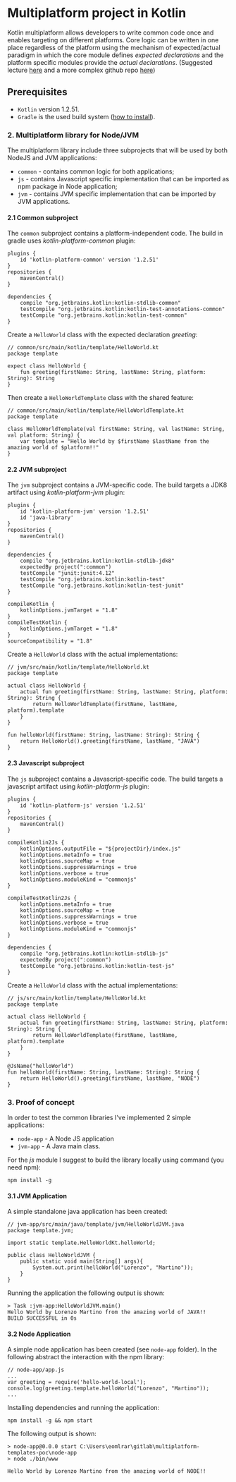 # Multiplatform project in Kotlin
Kotlin multiplatform allows developers to write common code once and enables targeting on different platforms. 
Core logic can be written in one place regardless of the platform using the mechanism of expected/actual paradigm 
in which the core module defines *expected declarations*  and the platform specific modules provide the *actual declarations*. (Suggested lecture [here](https://blog.kotlin-academy.com/architecture-for-multiplatform-development-in-kotlin-cc770f4abdfd) and a more complex github repo [here](https://github.com/MarcinMoskala/KotAcademyPortal))

## Prerequisites
- `Kotlin` version 1.2.51.
- `Gradle` is the used build system ([how to install](https://gradle.org/install/)).

### 2. Multiplatform library for Node/JVM 
The multiplatform library include three subprojects that will be used by both NodeJS and JVM applications:
 * `common` - contains  common logic for both applications;
 * `js` - contains Javascript specific implementation that can be imported as npm package in Node application;
 * `jvm` - contains JVM specific implementation that can be imported by JVM applications.
 
#### 2.1 Common subproject
The `common` subproject contains a platform-independent code. 
The build in gradle uses *kotlin-platform-common* plugin:

    plugins {
        id 'kotlin-platform-common' version '1.2.51'
    }
    repositories {
        mavenCentral()
    }
    
    dependencies {
        compile "org.jetbrains.kotlin:kotlin-stdlib-common"
        testCompile "org.jetbrains.kotlin:kotlin-test-annotations-common"
        testCompile "org.jetbrains.kotlin:kotlin-test-common"
    }

Create a `HelloWorld` class with the expected declaration *greeting*: 

    // common/src/main/kotlin/template/HelloWorld.kt
    package template
    
    expect class HelloWorld {
        fun greeting(firstName: String, lastName: String, platform: String): String
    }
    
Then create a `HelloWorldTemplate` class with the shared feature: 

    // common/src/main/kotlin/template/HelloWorldTemplate.kt
    package template
    
    class HelloWorldTemplate(val firstName: String, val lastName: String, val platform: String) {
        var template = "Hello World by $firstName $lastName from the amazing world of $platform!!"
    }
    
#### 2.2 JVM subproject
The `jvm` subproject contains a JVM-specific code. The build targets a JDK8 artifact using *kotlin-platform-jvm* plugin:

    plugins {
        id 'kotlin-platform-jvm' version '1.2.51'
        id 'java-library'
    }
    repositories {
        mavenCentral()
    }
    
    dependencies {
        compile "org.jetbrains.kotlin:kotlin-stdlib-jdk8"
        expectedBy project(":common")
        testCompile "junit:junit:4.12"
        testCompile "org.jetbrains.kotlin:kotlin-test"
        testCompile "org.jetbrains.kotlin:kotlin-test-junit"
    }
    
    compileKotlin {
        kotlinOptions.jvmTarget = "1.8"
    }
    compileTestKotlin {
        kotlinOptions.jvmTarget = "1.8"
    }
    sourceCompatibility = "1.8"

Create a `HelloWorld` class with the actual implementations: 

    // jvm/src/main/kotlin/template/HelloWorld.kt
    package template
    
    actual class HelloWorld {
        actual fun greeting(firstName: String, lastName: String, platform: String): String {
            return HelloWorldTemplate(firstName, lastName, platform).template
        }
    }
    
    fun helloWorld(firstName: String, lastName: String): String {
        return HelloWorld().greeting(firstName, lastName, "JAVA")
    }

#### 2.3 Javascript subproject
The `js` subproject contains a Javascript-specific code. The build targets a javascript artifact using *kotlin-platform-js* plugin:

    plugins {
        id 'kotlin-platform-js' version '1.2.51'
    }
    repositories {
        mavenCentral()
    }
    
    compileKotlin2Js {
        kotlinOptions.outputFile = "${projectDir}/index.js"
        kotlinOptions.metaInfo = true
        kotlinOptions.sourceMap = true
        kotlinOptions.suppressWarnings = true
        kotlinOptions.verbose = true
        kotlinOptions.moduleKind = "commonjs"
    }
    
    compileTestKotlin2Js {
        kotlinOptions.metaInfo = true
        kotlinOptions.sourceMap = true
        kotlinOptions.suppressWarnings = true
        kotlinOptions.verbose = true
        kotlinOptions.moduleKind = "commonjs"
    }
    
    dependencies {
        compile "org.jetbrains.kotlin:kotlin-stdlib-js"
        expectedBy project(":common")
        testCompile "org.jetbrains.kotlin:kotlin-test-js"
    }

Create a `HelloWorld` class with the actual implementations: 

    // js/src/main/kotlin/template/HelloWorld.kt
    package template
    
    actual class HelloWorld {
        actual fun greeting(firstName: String, lastName: String, platform: String): String {
            return HelloWorldTemplate(firstName, lastName, platform).template
        }
    }
    
    @JsName("helloWorld")
    fun helloWorld(firstName: String, lastName: String): String {
        return HelloWorld().greeting(firstName, lastName, "NODE")
    }

### 3. Proof of concept
In order to test the common libraries I've implemented 2 simple applications:
 * `node-app` - A Node JS application
 * `jvm-app` - A Java main class.

For the *js* module I suggest to build the library locally using command (you need npm):

    npm install -g

#### 3.1 JVM Application
A simple standalone java application has been created:

    // jvm-app/src/main/java/template/jvm/HelloWorldJVM.java
    package template.jvm;
    
    import static template.HelloWorldKt.helloWorld;
    
    public class HelloWorldJVM {
        public static void main(String[] args){
            System.out.print(helloWorld("Lorenzo", "Martino"));
        }
    }
    
Running the application the following output is shown:

    > Task :jvm-app:HelloWorldJVM.main()
    Hello World by Lorenzo Martino from the amazing world of JAVA!!
    BUILD SUCCESSFUL in 0s 
    
#### 3.2 Node Application
A simple node application has been created (see `node-app` folder). 
In the following abstract the interaction with the npm library:

    // node-app/app.js
    ...
    var greeting = require('hello-world-local');
    console.log(greeting.template.helloWorld("Lorenzo", "Martino"));
    ...
    
Installing dependencies and running the application:
    
    npm install -g && npm start

The following output is shown:

    > node-app@0.0.0 start C:\Users\eomlrar\gitlab\multiplatform-templates-poc\node-app
    > node ./bin/www
    
    Hello World by Lorenzo Martino from the amazing world of NODE!!
   
